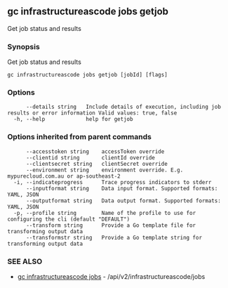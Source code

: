 ## gc infrastructureascode jobs getjob

Get job status and results

### Synopsis

Get job status and results

```
gc infrastructureascode jobs getjob [jobId] [flags]
```

### Options

```
      --details string   Include details of execution, including job results or error information Valid values: true, false
  -h, --help             help for getjob
```

### Options inherited from parent commands

```
      --accesstoken string    accessToken override
      --clientid string       clientId override
      --clientsecret string   clientSecret override
      --environment string    environment override. E.g. mypurecloud.com.au or ap-southeast-2
  -i, --indicateprogress      Trace progress indicators to stderr
      --inputformat string    Data input format. Supported formats: YAML, JSON
      --outputformat string   Data output format. Supported formats: YAML, JSON
  -p, --profile string        Name of the profile to use for configuring the cli (default "DEFAULT")
      --transform string      Provide a Go template file for transforming output data
      --transformstr string   Provide a Go template string for transforming output data
```

### SEE ALSO

* [gc infrastructureascode jobs](gc_infrastructureascode_jobs.html)	 - /api/v2/infrastructureascode/jobs



